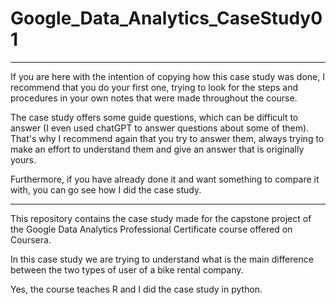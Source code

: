 # Google_Data_Analytics_CaseStudy01


----

If you are here with the intention of copying how this case study was done, I recommend that you do your first one, trying to look for the steps and procedures in your own notes that were made throughout the course.

The case study offers some guide questions, which can be difficult to answer (I even used chatGPT to answer questions about some of them). That's why I recommend again that you try to answer them, always trying to make an effort to understand them and give an answer that is originally yours.

Furthermore, if you have already done it and want something to compare it with, you can go see how I did the case study.

-----

This repository contains the case study made for the capstone project of the Google Data Analytics Professional Certificate course offered on Coursera.

In this case study we are trying to understand what is the main difference between the two types of user of a bike rental company.

Yes, the course teaches R and I did the case study in python.
